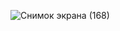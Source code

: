 
![Снимок экрана (168)](https://github.com/petuniya/flutter_rentApp/assets/144226976/1b5c6364-a145-4127-a613-49d723691239)
